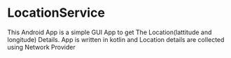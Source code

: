 # LocationService
This Android App is a simple GUI App to get The Location(lattitude and longitude) Details.
App is written in kotlin and Location details are collected using Network Provider
